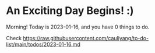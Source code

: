 # An Exciting Day Begins! :)

Morning! Today is 2023-01-16, and you have 0 things to do.

Check https://raw.githubusercontent.com/cauliyang/to-do-list/main/todos/2023-01-16.md